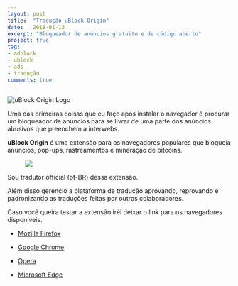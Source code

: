 ```yaml
---
layout: post
title:  "Tradução uBlock Origin"
date:   2018-01-13
excerpt: "Bloqueador de anúncios gratuito e de código aberto"
project: true
tag:
- adblock 
- ublock
- ads
- tradução
comments: true
---
```


![uBlock Origin Logo](https://github.com/ialexsilva/ialexsilva.github.io/raw/master/assets/img/ublock_origin_logo.png)    

Uma das primeiras coisas que eu faço após instalar o navegador é procurar um bloqueador de anúncios para se livrar de uma parte dos anúncios abusivos que preenchem a interwebs.

**uBlock Origin** é uma extensão para os navegadores populares que  bloqueia anúncios, pop-ups, rastreamentos e mineração de bitcoins.

<figure>
	<a href="https://github.com/ialexsilva/ialexsilva.github.io/raw/master/assets/img/screenublock.png"><img src="https://github.com/ialexsilva/ialexsilva.github.io/raw/master/assets/img/screenublock.png"></a>
</figure>

Sou tradutor official (pt-BR) dessa extensão. 

Além disso gerencio a plataforma de tradução aprovando, reprovando e padronizando as traduções feitas por outros colaboradores.

Caso você queira testar a extensão iréi deixar o link para os navegadores disponíveis.

- [Mozilla Firefox](https://addons.mozilla.org/addon/ublock-origin/)

- [Google Chrome](https://chrome.google.com/webstore/detail/ublock-origin/cjpalhdlnbpafiamejdnhcphjbkeiagm)

- [Opera](https://addons.opera.com/en-gb/extensions/details/ublock/)

- [Microsoft Edge](https://www.microsoft.com/pt-br/store/p/ublock-origin/9nblggh444l4)



